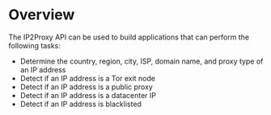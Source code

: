# Overview

The IP2Proxy API can be used to build applications that can perform the
following tasks:

- Determine the country, region, city, ISP, domain name, and proxy type of an
  IP address
- Detect if an IP address is a Tor exit node
- Detect if an IP address is a public proxy
- Detect if an IP address is a datacenter IP
- Detect if an IP address is blacklisted
